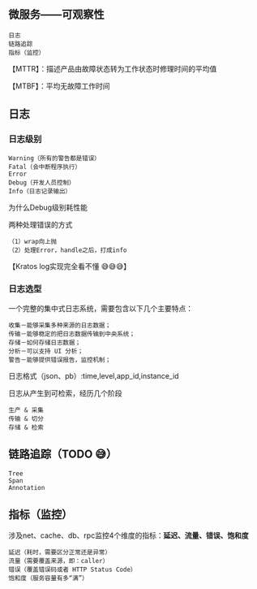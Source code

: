 ## 微服务——可观察性

    日志
    链路追踪
    指标（监控）

【MTTR】：描述产品由故障状态转为工作状态时修理时间的平均值

【MTBF】：平均无故障工作时间

## 日志

### 日志级别

    Warning（所有的警告都是错误）
    Fatal（会中断程序执行）
    Error
    Debug（开发人员控制）
    Info（日志记录输出）

为什么Debug级别耗性能

两种处理错误的方式

    （1）wrap向上抛
    （2）处理Error，handle之后，打成info

【Kratos log实现完全看不懂 😅😅😅】

### 日志选型

一个完整的集中式日志系统，需要包含以下几个主要特点：

    收集－能够采集多种来源的日志数据；
    传输－能够稳定的把日志数据传输到中央系统；
    存储－如何存储日志数据；
    分析－可以支持 UI 分析；
    警告－能够提供错误报告，监控机制；



日志格式（json、pb）:time,level,app_id,instance_id

日志从产生到可检索，经历几个阶段

    生产 & 采集
    传输 & 切分
    存储 & 检索


## 链路追踪（TODO 😅）

    Tree
    Span
    Annotation


## 指标（监控）

涉及net、cache、db、rpc监控4个维度的指标：**延迟、流量、错误、饱和度**

    延迟（耗时，需要区分正常还是异常）
    流量（需要覆盖来源，即：caller）
    错误（覆盖错误码或者 HTTP Status Code）
    饱和度（服务容量有多“满”）




